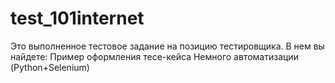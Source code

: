 # test_101internet
Это выполненное тестовое задание на позицию тестировщика.
В нем вы найдете:
Пример оформления тесе-кейса
Немного автоматизации (Python+Selenium)
